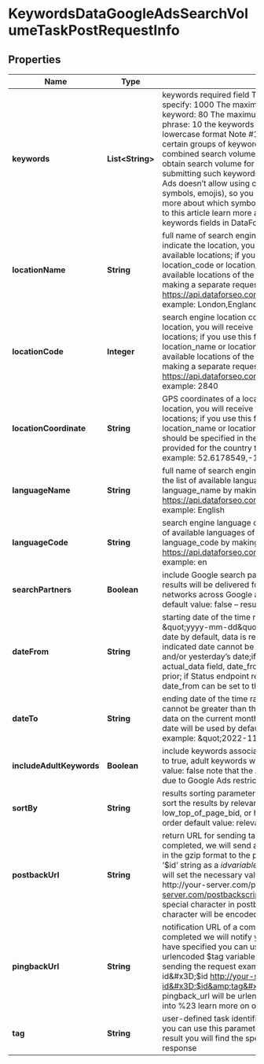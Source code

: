 

# KeywordsDataGoogleAdsSearchVolumeTaskPostRequestInfo


## Properties

| Name | Type | Description | Notes |
|------------ | ------------- | ------------- | -------------|
|**keywords** | **List&lt;String&gt;** | keywords required field The maximum number of keywords you can specify: 1000 The maximum number of characters for each keyword: 80 The maximum number of words for each keyword phrase: 10 the keywords you specify will be converted to a lowercase format Note #1: Google Ads may return no data for certain groups of keywords; Note #2: Google Ads provides combined search volume values for groups of similar keywords to obtain search volume for similar keywords, we recommend submitting such keywords in separate requests; Note #3: Google Ads doesn’t allow using certain symbols and characters (e.g., UTF symbols, emojis), so you can’t use them when setting a task; to learn more about which symbols and characters can be used, please refer to this article learn more about rules and limitations of keyword and keywords fields in DataForSEO APIs in this Help Center article |  [optional] |
|**locationName** | **String** | full name of search engine location optional field if you do not indicate the location, you will receive worldwide results, i.e., for all available locations; if you use this field, you don’t need to specify location_code or location_coordinate you can receive the list of available locations of the search engine with their location_name by making a separate request to https://api.dataforseo.com/v3/keywords_data/google_ads/locations example: London,England,United Kingdom |  [optional] |
|**locationCode** | **Integer** | search engine location code optional field if you do not indicate the location, you will receive worldwide results, i.e., for all available locations; if you use this field, you don’t need to specify location_name or location_coordinate; you can receive the list of available locations of the search engines with their location_code by making a separate request to https://api.dataforseo.com/v3/keywords_data/google_ads/locations example: 2840 |  [optional] |
|**locationCoordinate** | **String** | GPS coordinates of a location optional field if you do not indicate the location, you will receive worldwide results, i.e., for all available locations; if you use this field, you don’t need to specify location_name or location_code; location_coordinate parameter should be specified in the “latitude,longitude” format; the data will be provided for the country the specified coordinates belong to; example: 52.6178549,-155.352142 |  [optional] |
|**languageName** | **String** | full name of search engine language optional field you can receive the list of available languages of the search engine with their language_name by making a separate request to https://api.dataforseo.com/v3/keywords_data/google_ads/languages example: English |  [optional] |
|**languageCode** | **String** | search engine language code optional field you can receive the list of available languages of the search engine with their language_code by making a separate request to https://api.dataforseo.com/v3/keywords_data/google_ads/languages example: en |  [optional] |
|**searchPartners** | **Boolean** | include Google search partners optional field if you specify true, the results will be delivered for owned, operated, and syndicated networks across Google and partner sites that host Google search; default value: false – results are returned for Google search sites |  [optional] |
|**dateFrom** | **String** | starting date of the time range optional field date format: \&quot;yyyy-mm-dd\&quot; minimal value: 4 years from the current date by default, data is returned for the past 12 months; Note: the indicated date cannot be greater than that specified in date_to and/or yesterday’s date;if Status endpoint returns false in the actual_data field, date_from can be set to the month before last and prior; if Status endpoint returns true in the actual_data field, date_from can be set to the last month and prior |  [optional] |
|**dateTo** | **String** | ending date of the time range optional field Note: the indicated date cannot be greater than the past month, Google Ads does not return data on the current month; if you don’t specify this field, yesterday’s date will be used by default date format: \&quot;yyyy-mm-dd\&quot; example: \&quot;2022-11-30\&quot; |  [optional] |
|**includeAdultKeywords** | **Boolean** | include keywords associated with adult content optional field if set to true, adult keywords will be included in the response default value: false note that the API may return no data for such keywords due to Google Ads restrictions |  [optional] |
|**sortBy** | **String** | results sorting parameters optional field use these parameters to sort the results by relevance, search_volume, competition_index, low_top_of_page_bid, or high_top_of_page_bid in the descending order default value: relevance |  [optional] |
|**postbackUrl** | **String** | return URL for sending task results optional field once the task is completed, we will send a POST request with its results compressed in the gzip format to the postback_url you specified you can use the ‘$id’ string as a $id variable and ‘$tag’ as urlencoded $tag variable. We will set the necessary values before sending the request. example: http://your-server.com/postbackscript?id&#x3D;$id http://your-server.com/postbackscript?id&#x3D;$id&amp;tag&#x3D;$tag Note: special character in postback_url will be urlencoded; i.a., the # character will be encoded into %23 learn more on our Help Center |  [optional] |
|**pingbackUrl** | **String** | notification URL of a completed task optional field when a task is completed we will notify you by GET request sent to the URL you have specified you can use the ‘$id’ string as a $id variable and ‘$tag’ as urlencoded $tag variable. We will set the necessary values before sending the request example: http://your-server.com/pingscript?id&#x3D;$id http://your-server.com/pingscript?id&#x3D;$id&amp;tag&#x3D;$tag Note: special character in pingback_url will be urlencoded; i.a., the # character will be encoded into %23 learn more on our Help Center |  [optional] |
|**tag** | **String** | user-defined task identifier optional field the character limit is 255 you can use this parameter to identify the task and match it with the result you will find the specified tag value in the data array of the response |  [optional] |



